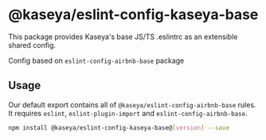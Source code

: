 # @kaseya/eslint-config-kaseya-base
This package provides Kaseya's base JS/TS .eslintrc as an extensible shared config.

Config based on `eslint-config-airbnb-base` package

## Usage
Our default export contains all of `@kaseya/eslint-config-airbnb-base` rules. It requires `eslint`, `eslint-plugin-import` and `eslint-config-airbnb-base`.

```sh
npm install @kaseya/eslint-config-kaseya-base@[version] --save
```
